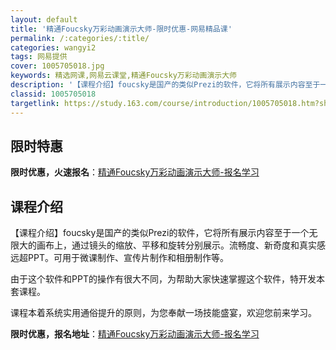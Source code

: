 ```yaml
---
layout: default
title: '精通Foucsky万彩动画演示大师-限时优惠-网易精品课'
permalink: /:categories/:title/
categories: wangyi2
tags: 网易提供
cover: 1005705018.jpg
keywords: 精选网课,网易云课堂,精通Foucsky万彩动画演示大师
description: '【课程介绍】foucsky是国产的类似Prezi的软件，它将所有展示内容至于一个无限大的画布上，通过镜头的缩放、平移和旋'
classid: 1005705018
targetlink: https://study.163.com/course/introduction/1005705018.htm?share=1&shareId=1025206652&utm_campaign=share&utm_medium=iphoneShare&utm_source=&utm_u=1025206652
---
```


## 限时特惠

**限时优惠，火速报名**：[精通Foucsky万彩动画演示大师-报名学习](https://study.163.com/course/introduction/1005705018.htm?share=1&shareId=1025206652&utm_campaign=share&utm_medium=iphoneShare&utm_source=&utm_u=1025206652)

## 课程介绍

【课程介绍】foucsky是国产的类似Prezi的软件，它将所有展示内容至于一个无限大的画布上，通过镜头的缩放、平移和旋转分别展示。流畅度、新奇度和真实感远超PPT。可用于微课制作、宣传片制作和相册制作等。

由于这个软件和PPT的操作有很大不同，为帮助大家快速掌握这个软件，特开发本套课程。

课程本着系统实用通俗提升的原则，为您奉献一场技能盛宴，欢迎您前来学习。

**限时优惠，报名地址**：[精通Foucsky万彩动画演示大师-报名学习](https://study.163.com/course/introduction/1005705018.htm?share=1&shareId=1025206652&utm_campaign=share&utm_medium=iphoneShare&utm_source=&utm_u=1025206652)

